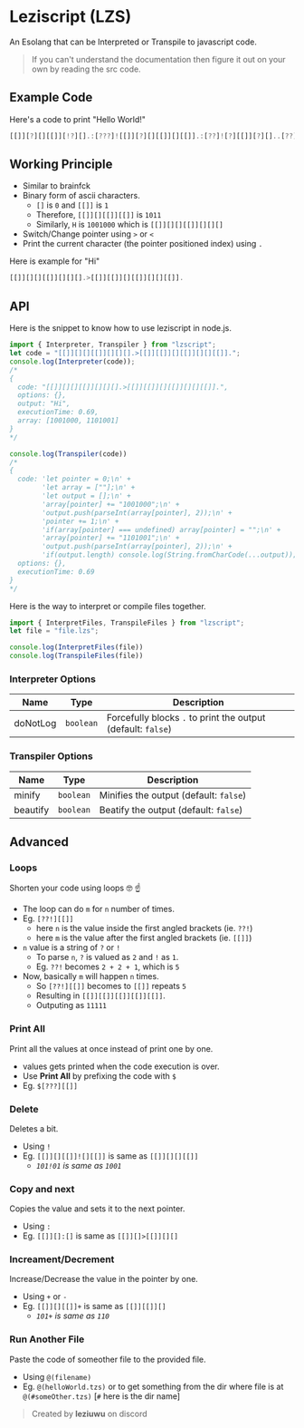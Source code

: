 # Leziscript (LZS)
An Esolang that can be Interpreted or Transpile to javascript code.
> If you can't understand the documentation then figure it out on your own by reading the src code.

## Example Code
Here's a code to print "Hello World!"
```ts
[[]][?][][[]][!?][].:[???]![[]][?][][[]][][[]].:[??]![?][[]][?][]..[??]![??][[]].>[[]][??!][].>[[]][][[]][][!?][[]].<<.>>>[!?][[]][?][][[]][].[??!]![][?][[]][?][].[??]![][[]][?][].>[[]][??][][[]].
```

## Working Principle
- Similar to brainfck
- Binary form of ascii characters.
  - `[]` is `0` and `[[]]` is `1`
  - Therefore, `[[]][][[]][[]]` is `1011`
  - Similarly, `H` is `1001000` which is `[[]][][][[]][][][]`
- Switch/Change pointer using `>` or `<`
- Print the current character (the pointer positioned index) using `.`

Here is example for "Hi"
```ts
[[]][][][[]][][][].>[[]][[]][][[]][][][[]].
```

## API
Here is the snippet to know how to use leziscript in node.js.
```ts
import { Interpreter, Transpiler } from "lzscript";
let code = "[[]][][][[]][][][].>[[]][[]][][[]][][][[]].";
console.log(Interpreter(code));
/*
{
  code: "[[]][][][[]][][][].>[[]][[]][][[]][][][[]].",
  options: {},
  output: "Hi",
  executionTime: 0.69,
  array: [1001000, 1101001]
}
*/

console.log(Transpiler(code))
/*
{
  code: 'let pointer = 0;\n' +
        'let array = [""];\n' +
        'let output = [];\n' +
        'array[pointer] += "1001000";\n' +
        'output.push(parseInt(array[pointer], 2));\n' +
        'pointer += 1;\n' +
        'if(array[pointer] === undefined) array[pointer] = "";\n' +
        'array[pointer] += "1101001";\n' +
        'output.push(parseInt(array[pointer], 2));\n' +
        'if(output.length) console.log(String.fromCharCode(...output));',
  options: {},
  executionTime: 0.69
}
*/
```

Here is the way to interpret or compile files together.
```ts
import { InterpretFiles, TranspileFiles } from "lzscript";
let file = "file.lzs";

console.log(InterpretFiles(file))
console.log(TranspileFiles(file))
```

### Interpreter Options
| Name | Type | Description |
| - | - | - |
| doNotLog | `boolean` | Forcefully blocks `.` to print the output (default: `false`) |

### Transpiler Options
| Name | Type | Description |
| - | - | - |
| minify | `boolean` | Minifies the output (default: `false`) |
| beautify | `boolean` | Beatify the output (default: `false`) |
## Advanced
### Loops
Shorten your code using loops 🤓 ☝️

- The loop can do `m` for `n` number of times.
- Eg. `[??!][[]]`
  -  here `n` is the value inside the first angled brackets (ie. `??!`)
  -  here `m` is the value after the first angled brackets (ie. `[[]]`)
- `n` value is a string of `?` or `!`
  - To parse `n`, `?` is valued as `2` and `!` as `1`.
  - Eg. `??!` becomes `2 + 2 + 1`, which is `5`
- Now, basically `m` will happen `n` times.
  - So `[??!][[]]` becomes to `[[]]` repeats `5`
  - Resulting in `[[]][[]][[]][[]][[]]`.
  - Outputing as `11111`

### Print All
Print all the values at once instead of print one by one.
- values gets printed when the code execution is over.
- Use **Print All** by prefixing the code with `$`
- Eg. `$[???][[]]`

### Delete
Deletes a bit.
- Using `!`
- Eg. `[[]][][[]]![][[]]` is same as `[[]][][][[]]`
  - *`101!01` is same as `1001`*

### Copy and next
Copies the value and sets it to the next pointer.
- Using `:`
- Eg. `[[]][]:[]` is same as `[[]][]>[[]][][]`

### Increament/Decrement
Increase/Decrease the value in the pointer by one.
- Using `+` or `-`
- Eg. `[[]][][[]]+` is same as `[[]][[]][]`
  - *`101+` is same as `110`*


### Run Another File
Paste the code of someother file to the provided file.
- Using `@(filename)`
- Eg. `@(helloWorld.tzs)` or to get something from the dir where file is at `@(#someOther.tzs)` [`#` here is the dir name]




> Created by **leziuwu** on discord